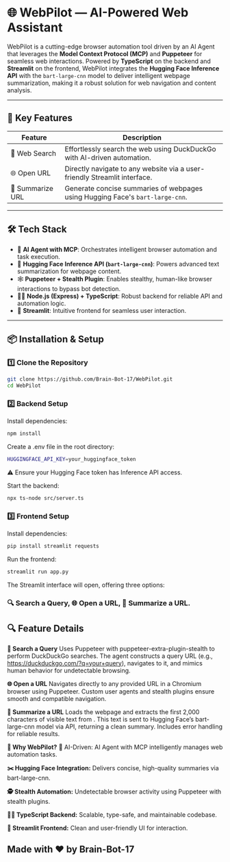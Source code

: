 # 🌐 WebPilot — AI-Powered Web Assistant

WebPilot is a cutting-edge browser automation tool driven by an AI Agent that leverages the **Model Context Protocol (MCP)** and **Puppeteer** for seamless web interactions. Powered by **TypeScript** on the backend and **Streamlit** on the frontend, WebPilot integrates the **Hugging Face Inference API** with the `bart-large-cnn` model to deliver intelligent webpage summarization, making it a robust solution for web navigation and content analysis.

---

## 🚀 Key Features

| Feature           | Description                                                                 |
|------------------|-----------------------------------------------------------------------------|
| 🔎 Web Search     | Effortlessly search the web using DuckDuckGo with AI-driven automation.     |
| 🌐 Open URL       | Directly navigate to any website via a user-friendly Streamlit interface.   |
| 📝 Summarize URL  | Generate concise summaries of webpages using Hugging Face's `bart-large-cnn`. |

---

## 🛠️ Tech Stack

- 🧠 **AI Agent with MCP**: Orchestrates intelligent browser automation and task execution.  
- 🤗 **Hugging Face Inference API (`bart-large-cnn`)**: Powers advanced text summarization for webpage content.  
- 🕸 **Puppeteer + Stealth Plugin**: Enables stealthy, human-like browser interactions to bypass bot detection.  
- 🧑‍💻 **Node.js (Express) + TypeScript**: Robust backend for reliable API and automation logic.  
- 📄 **Streamlit**: Intuitive frontend for seamless user interaction.  

---

## 📦 Installation & Setup

### 1️⃣ Clone the Repository

```bash
git clone https://github.com/Brain-Bot-17/WebPilot.git
cd WebPilot

```

### 2️⃣ Backend Setup

Install dependencies:

```bash
npm install
```

Create a .env file in the root directory:

```bash
HUGGINGFACE_API_KEY=your_huggingface_token
```
⚠️ Ensure your Hugging Face token has Inference API access.

Start the backend:

```bash
npx ts-node src/server.ts
```

### 3️⃣ Frontend Setup

Install dependencies:

```bash
pip install streamlit requests
```

Run the frontend:

```bash
streamlit run app.py
```

The Streamlit interface will open, offering three options:
### 🔍 Search a Query, 🌐 Open a URL, 📝 Summarize a URL.

## 🔍 Feature Details
**🔎 Search a Query**
Uses Puppeteer with puppeteer-extra-plugin-stealth to perform DuckDuckGo searches.
The agent constructs a query URL (e.g., https://duckduckgo.com/?q=your+query), navigates to it, and mimics human behavior for undetectable browsing.

**🌐 Open a URL**
Navigates directly to any provided URL in a Chromium browser using Puppeteer.
Custom user agents and stealth plugins ensure smooth and compatible navigation.

**📝 Summarize a URL**
Loads the webpage and extracts the first 2,000 characters of visible text from <body>.
This text is sent to Hugging Face’s bart-large-cnn model via API, returning a clean summary.
Includes error handling for reliable results.

**🌟 Why WebPilot?**
🤖 AI-Driven: AI Agent with MCP intelligently manages web automation tasks.

**✂️ Hugging Face Integration:** Delivers concise, high-quality summaries via bart-large-cnn.

**🕵️ Stealth Automation:** Undetectable browser activity using Puppeteer with stealth plugins.

**🧑‍💻 TypeScript Backend:** Scalable, type-safe, and maintainable codebase.

**🎨 Streamlit Frontend:** Clean and user-friendly UI for interaction.

## Made with ❤️ by Brain-Bot-17
